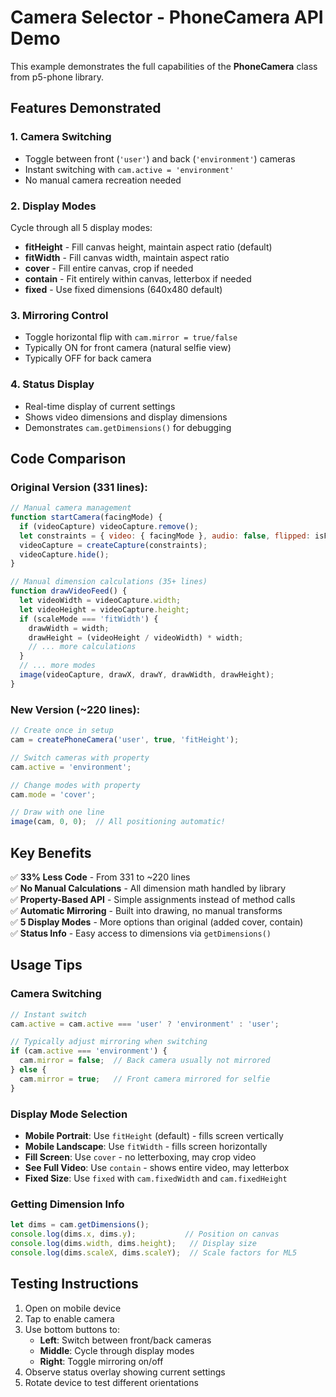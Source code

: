 # Camera Selector - PhoneCamera API Demo

This example demonstrates the full capabilities of the **PhoneCamera** class from p5-phone library.

## Features Demonstrated

### 1. Camera Switching
- Toggle between front (`'user'`) and back (`'environment'`) cameras
- Instant switching with `cam.active = 'environment'`
- No manual camera recreation needed

### 2. Display Modes
Cycle through all 5 display modes:
- **fitHeight** - Fill canvas height, maintain aspect ratio (default)
- **fitWidth** - Fill canvas width, maintain aspect ratio
- **cover** - Fill entire canvas, crop if needed
- **contain** - Fit entirely within canvas, letterbox if needed
- **fixed** - Use fixed dimensions (640x480 default)

### 3. Mirroring Control
- Toggle horizontal flip with `cam.mirror = true/false`
- Typically ON for front camera (natural selfie view)
- Typically OFF for back camera

### 4. Status Display
- Real-time display of current settings
- Shows video dimensions and display dimensions
- Demonstrates `cam.getDimensions()` for debugging

## Code Comparison

### Original Version (331 lines):
```javascript
// Manual camera management
function startCamera(facingMode) {
  if (videoCapture) videoCapture.remove();
  let constraints = { video: { facingMode }, audio: false, flipped: isFlipped };
  videoCapture = createCapture(constraints);
  videoCapture.hide();
}

// Manual dimension calculations (35+ lines)
function drawVideoFeed() {
  let videoWidth = videoCapture.width;
  let videoHeight = videoCapture.height;
  if (scaleMode === 'fitWidth') {
    drawWidth = width;
    drawHeight = (videoHeight / videoWidth) * width;
    // ... more calculations
  }
  // ... more modes
  image(videoCapture, drawX, drawY, drawWidth, drawHeight);
}
```

### New Version (~220 lines):
```javascript
// Create once in setup
cam = createPhoneCamera('user', true, 'fitHeight');

// Switch cameras with property
cam.active = 'environment';

// Change modes with property
cam.mode = 'cover';

// Draw with one line
image(cam, 0, 0);  // All positioning automatic!
```

## Key Benefits

✅ **33% Less Code** - From 331 to ~220 lines  
✅ **No Manual Calculations** - All dimension math handled by library  
✅ **Property-Based API** - Simple assignments instead of method calls  
✅ **Automatic Mirroring** - Built into drawing, no manual transforms  
✅ **5 Display Modes** - More options than original (added cover, contain)  
✅ **Status Info** - Easy access to dimensions via `getDimensions()`  

## Usage Tips

### Camera Switching
```javascript
// Instant switch
cam.active = cam.active === 'user' ? 'environment' : 'user';

// Typically adjust mirroring when switching
if (cam.active === 'environment') {
  cam.mirror = false;  // Back camera usually not mirrored
} else {
  cam.mirror = true;   // Front camera mirrored for selfie
}
```

### Display Mode Selection
- **Mobile Portrait**: Use `fitHeight` (default) - fills screen vertically
- **Mobile Landscape**: Use `fitWidth` - fills screen horizontally  
- **Fill Screen**: Use `cover` - no letterboxing, may crop video
- **See Full Video**: Use `contain` - shows entire video, may letterbox
- **Fixed Size**: Use `fixed` with `cam.fixedWidth` and `cam.fixedHeight`

### Getting Dimension Info
```javascript
let dims = cam.getDimensions();
console.log(dims.x, dims.y);           // Position on canvas
console.log(dims.width, dims.height);   // Display size
console.log(dims.scaleX, dims.scaleY);  // Scale factors for ML5
```

## Testing Instructions

1. Open on mobile device
2. Tap to enable camera
3. Use bottom buttons to:
   - **Left**: Switch between front/back cameras
   - **Middle**: Cycle through display modes
   - **Right**: Toggle mirroring on/off
4. Observe status overlay showing current settings
5. Rotate device to test different orientations
